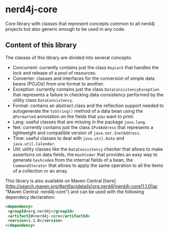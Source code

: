 # nerd4j-core
Core library with classes that represent concepts common to all nerd4j projects but also generic enough to be used in any code.

## Content of this library
The classes of this library are divided into several concepts:

* Concurrent: currently contains just the class `KeyLock` that handles the lock and release of a pool of resources.
* Converter: classes and interfaces for the conversion of simple data beans (POJOs) from one format to another.
* Exception: currently contains just the class `DataConsistencyException` that represents a failure in checking data consistency performed by the utility class `DataConsistency`.
* Format: contains an abstract class and the reflection support needed to autogenerate the `toString()` method of a data bean using the `@Formatted` annotation on the fields that you want to print.
* Lang: useful classes that are missing in the package `java.lang`.
* Net: currently contains just the class `IPv4Address` that represents a lightweight and compatible version of `java.net.InetAddress`.
* Time: useful classes to deal with `java.util.Date` and `java.util.Calendar`.
* Util: utility classes like the `DataConsistency` checker that allows to make assertions on data fields, the `HashCoder` that provides an easy way to generate `hashcode`s from the internal fields of a bean, the `CommandIterator` that allows to apply the same operation to all the items of a collection or an array.


This library is also available on Maven Central [here] (http://search.maven.org/#artifactdetails|org.nerd4j|nerd4j-core|1.1.0|jar "Maven Central: nerd4j-core") and can be used with the following dependecy declaration:
```xml
<dependency>
 <groupId>org.nerd4j</groupId>
 <artifactId>nerd4j-core</artifactId>
 <version>1.1.0</version>
</dependency>
```
